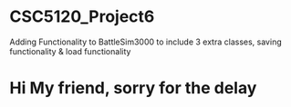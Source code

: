 # CSC5120_Project6
Adding Functionality to BattleSim3000 to include 3 extra classes, saving functionality &amp; load functionality
# Hi My friend, sorry for the delay
